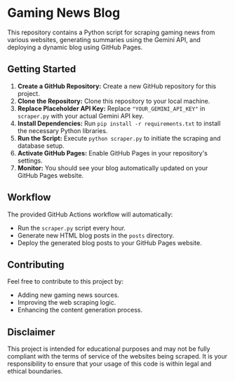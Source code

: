 # Gaming News Blog

This repository contains a Python script for scraping gaming news from various websites, generating summaries using the Gemini API, and deploying a dynamic blog using GitHub Pages.

## Getting Started

1. **Create a GitHub Repository:** Create a new GitHub repository for this project.
2. **Clone the Repository:** Clone this repository to your local machine.
3. **Replace Placeholder API Key:** Replace `"YOUR_GEMINI_API_KEY"` in `scraper.py` with your actual Gemini API key.
4. **Install Dependencies:** Run `pip install -r requirements.txt` to install the necessary Python libraries.
5. **Run the Script:** Execute `python scraper.py` to initiate the scraping and database setup.
6. **Activate GitHub Pages:** Enable GitHub Pages in your repository's settings. 
7. **Monitor:** You should see your blog automatically updated on your GitHub Pages website.

## Workflow

The provided GitHub Actions workflow will automatically:

- Run the `scraper.py` script every hour.
- Generate new HTML blog posts in the `posts` directory.
- Deploy the generated blog posts to your GitHub Pages website.

## Contributing

Feel free to contribute to this project by:

- Adding new gaming news sources.
- Improving the web scraping logic.
- Enhancing the content generation process.

## Disclaimer

This project is intended for educational purposes and may not be fully compliant with the terms of service of the websites being scraped. It is your responsibility to ensure that your usage of this code is within legal and ethical boundaries.
